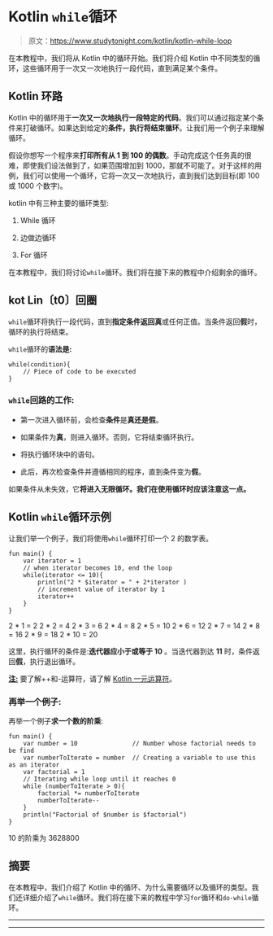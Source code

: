 # Kotlin `while`循环

> 原文：<https://www.studytonight.com/kotlin/kotlin-while-loop>

在本教程中，我们将从 Kotlin 中的循环开始。我们将介绍 Kotlin 中不同类型的循环，这些循环用于一次又一次地执行一段代码，直到满足某个条件。

## Kotlin 环路

Kotlin 中的循环用于**一次又一次地执行一段特定的代码**。我们可以通过指定某个条件来打破循环。如果达到给定的**条件，执行将结束循环**。让我们用一个例子来理解循环。

假设你想写一个程序来**打印所有从 1 到 100 的偶数**。手动完成这个任务真的很难，即使我们设法做到了，如果范围增加到 1000，那就不可能了。对于这样的用例，我们可以使用一个循环，它将一次又一次地执行，直到我们达到目标(即 100 或 1000 个数字)。

kotlin 中有三种主要的循环类型:

1.  While 循环

2.  边做边循环

3.  For 循环

在本教程中，我们将讨论`while`循环。我们将在接下来的教程中介绍剩余的循环。

## kot Lin〔t0〕回圈

`while`循环将执行一段代码，直到**指定条件返回真**或任何正值。当条件返回**假**时，循环的执行将结束。

`while`循环的**语法是:**

```
while(condition){
    // Piece of code to be executed
}
```

### `while`回路的工作:

*   第一次进入循环前，会检查**条件**是**真还是假**。

*   如果条件为**真**，则进入循环。否则，它将结束循环执行。

*   将执行循环块中的语句。

*   此后，再次检查条件并遵循相同的程序，直到条件变为**假**。

如果条件从未失效，它**将进入无限循环。我们在使用循环时应该注意这一点。**

## Kotlin `while`循环示例

让我们举一个例子，我们将使用`while`循环打印一个 2 的数学表。

```
fun main() {
    var iterator = 1
    // when iterator becomes 10, end the loop
    while(iterator <= 10){
        println("2 * $iterator = " + 2*iterator )
        // increment value of iterator by 1
        iterator++
    }
}
```

2 * 1 = 2
2 * 2 = 4
2 * 3 = 6
2 * 4 = 8
2 * 5 = 10
2 * 6 = 12
2 * 7 = 14
2 * 8 = 16
2 * 9 = 18
2 * 10 = 20

这里，执行循环的条件是:**迭代器应小于或等于 10** 。当迭代器到达 **11** 时，条件返回**假**，执行退出循环。

<u>**注:**</u> 要了解++和-运算符，请了解 [Kotlin 一元运算符](https://www.studytonight.com/kotlin/kotlin-operators)。

### 再举一个例子:

再举一个例子**求一个数的阶乘**:

```
fun main() {
    var number = 10               // Number whose factorial needs to be find
    var numberToIterate = number  // Creating a variable to use this as an iterator
    var factorial = 1
    // Iterating while loop until it reaches 0
    while (numberToIterate > 0){   
        factorial *= numberToIterate
        numberToIterate--
    }
    println("Factorial of $number is $factorial")
}
```

10 的阶乘为 3628800

## 摘要

在本教程中，我们介绍了 Kotlin 中的循环、为什么需要循环以及循环的类型。我们还详细介绍了`while`循环。我们将在接下来的教程中学习`for`循环和`do-while`循环。

* * *

* * *